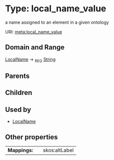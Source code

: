 
# Type: local_name_value


a name assigned to an element in a given ontology

URI: [meta:local_name_value](https://w3id.org/biolink/biolinkml/meta/local_name_value)


## Domain and Range

[LocalName](LocalName.md) ->  <sub>REQ</sub> [String](type/String.md)

## Parents


## Children


## Used by

 * [LocalName](LocalName.md)

## Other properties

|  |  |  |
| --- | --- | --- |
| **Mappings:** | | skos:altLabel |

